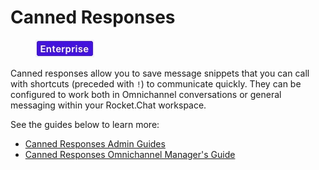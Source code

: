 # Canned Responses

<figure><img src="../../../.gitbook/assets/2021-06-10_22-31-38 (3) (3) (3) (3) (3) (3) (3) (3) (3) (2) (3) (1) (1) (1) (1) (12).jpg" alt=""><figcaption></figcaption></figure>

Canned responses allow you to save message snippets that you can call with shortcuts (preceded with `!`) to communicate quickly. They can be configured to work both in Omnichannel conversations or general messaging within your Rocket.Chat workspace.

See the guides below to learn more:

* [Canned Responses Admin Guides](canned-responses-rocket.chat-admins-guides.md)
* [Canned Responses Omnichannel Manager's Guide](canned-responses-omnichannel-managers-guide/)
